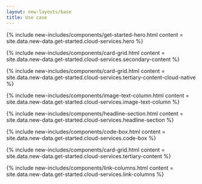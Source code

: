 ```yaml
---
layout: new-layouts/base
title: Use case
---
```


<div class="get-started">

{% include new-includes/components/get-started-hero.html content = site.data.new-data.get-started.cloud-services.hero  %}

{% include new-includes/components/card-grid.html content = site.data.new-data.get-started.cloud-services.secondary-content %}

{% include new-includes/components/card-grid.html content = site.data.new-data.get-started.cloud-services.tertiary-content-cloud-native %}

{% include new-includes/components/image-text-column.html content = site.data.new-data.get-started.cloud-services.image-text-column %}

{% include new-includes/components/headline-section.html content = site.data.new-data.get-started.cloud-services.headline-section %}

{% include new-includes/components/code-box.html content = site.data.new-data.get-started.cloud-services.code-box %}

{% include new-includes/components/card-grid.html content = site.data.new-data.get-started.cloud-services.tertiary-content %}

<!-- Resources -->

{% include new-includes/components/link-columns.html content = site.data.new-data.get-started.cloud-services.link-columns %}

</div>
